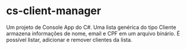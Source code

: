 # cs-client-manager
Um projeto de Console App do C#. Uma lista genérica do tipo Cliente armazena informações de nome, email e CPF em um arquivo binário. É possível listar, adicionar e remover clientes da lista.
